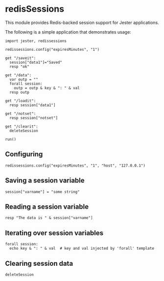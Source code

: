 # redisSessions

This module provides Redis-backed session support for Jester applications.  

The following is a simple application that demonstrates usage:

```Nimrod
import jester, redissessions

redissessions.config("expiresMinutes", "1")

get "/saveit":
  session["data1"]="Saved"
  resp "ok"

get "/data":
  var outp = ""
  forall session:
    outp = outp & key & ": " & val
  resp outp

get "/loadit":
  resp session["data1"]

get "/notset":
  resp session["notset"]

get "/clearit":
  deleteSession

run()
```

## Configuring
```Nimrod
redissessions.config("expiresMinutes", "1", "host", "127.0.0.1")
```

## Saving a session variable
```Nimrod
session["varname"] = "some string"
```

## Reading a session variable
```Nimrod
resp "The data is " & session["varname"]
```

## Iterating over session variables
```Nimrod
forall session:
  echo key & ": " & val  # key and val injected by 'forall' template
```

## Clearing session data
```Nimrod
deleteSession
```
